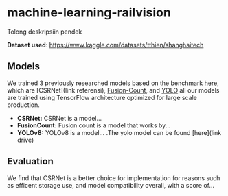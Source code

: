 # machine-learning-railvision
Tolong deskripsiin pendek

**Dataset used**: https://www.kaggle.com/datasets/tthien/shanghaitech

## Models
We trained 3 previously researched models based on the benchmark [here](https://paperswithcode.com/sota/crowd-counting-on-shanghaitech-a), which are [CSRNet](link referensi), [Fusion-Count](), and [YOLO]()
all our models are trained using TensorFlow architecture optimized for large scale production.

- **CSRNet:** CSRNet is a model...
- **FusionCount:** Fusion count is a model that works by...
- **YOLOv8:** YOLOv8 is a model... .The yolo model can be found [here](link drive)

## Evaluation
We find that CSRNet is a better choice for implementation for reasons such as efficent storage use, and model compatibility overall, with a score of...

